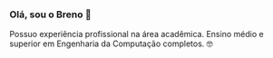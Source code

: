 ### Olá, sou o Breno 👋

Possuo experiência profissional na área acadêmica. Ensino médio e superior em Engenharia da Computação completos. 🤓

<!--
**brenolor/brenolor** is a ✨ _special_ ✨ repository because its `README.md` (this file) appears on your GitHub profile.

Here are some ideas to get you started:

- 🔭 I’m currently working on ...
- 🌱 I’m currently learning ...
- 👯 I’m looking to collaborate on ...
- 🤔 I’m looking for help with ...
- 💬 Ask me about ...
- 📫 How to reach me: ...
- 😄 Pronouns: ...
- ⚡ Fun fact: ...
-->
